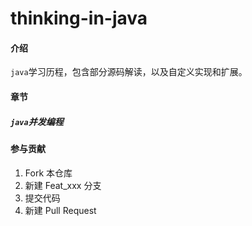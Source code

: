 # thinking-in-java

#### 介绍
`java`学习历程，包含部分源码解读，以及自定义实现和扩展。

#### 章节

##### `java`并发编程


#### 参与贡献

1.  Fork 本仓库
2.  新建 Feat_xxx 分支
3.  提交代码
4.  新建 Pull Request